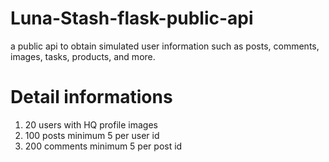 # Luna-Stash-flask-public-api
a public api   to obtain simulated user information such as posts, comments, images, tasks, products, and more.

# Detail informations
1. 20 users with HQ profile images
2. 100 posts minimum 5 per user id
3. 200 comments minimum 5 per post id
